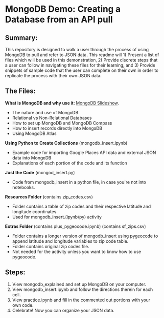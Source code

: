 # MongoDB Demo: Creating a Database from an API pull

## Summary:
This repository is designed to walk a user through the process of using MongoDB to pull and refer to JSON data. This readme will 1) Present a list of files which will be used in this demonstration, 2) Provide discrete steps that a user can follow in navigating these files for their learning, and 3) Provide snippets of sample code that the user can complete on their own in order to replicate the process with their own JSON data.

## The Files:

<b>What is MongoDB and why use it: </b>
[MongoDB Slideshow](https://docs.google.com/presentation/d/1CmRUm_FBiCf2ZhWJj3Chx8bdpD3bLOhqSQd9uQJBPQQ/edit?usp=sharing ).


- The nature and use of MongoDB
- Relational vs Non-Relational Databases
- How to set up MongoDB and MongoDB Compass
- How to insert records directly into MongoDB
- Using MongoDB Atlas

<b>Using Python to Create Collections</b>
(mongodb_insert.ipynb)
- Example code for importing Google Places API data and external JSON data into MongoDB
- Explanations of each portion of the code and its function

<b>Just the Code</b>
(mongod_insert.py)
- Code from mongodb_insert in a python file, in case you're not into notebooks.

<b>Resources Folder</b>
(contains zip_codes.csv)
- Folder contains a table of zip codes and their respective latitude and longitude coordinates
- Used for mongodb_insert.(ipynb/py) activity

<b>Extras Folder</b>
(contains plus_pygeocode.ipynb)
(contains sf_zips.csv)
- Folder contains a longer version of mongodb_insert using pygeocode to append latitude and longitude variables to zip code table.
- Folder contains original zip codes file.
- Not needed for the activity unless you want to know how to use pygeocode.

## Steps: 
1. View mongodb_explained and set up MongoDB on your computer.
2. View mongodb_insert.ipynb and follow the directions therein for each cell.
3. View practice.ipynb and fill in the commented out portions with your own code.
4. Celebrate! Now you can organize your JSON data.
